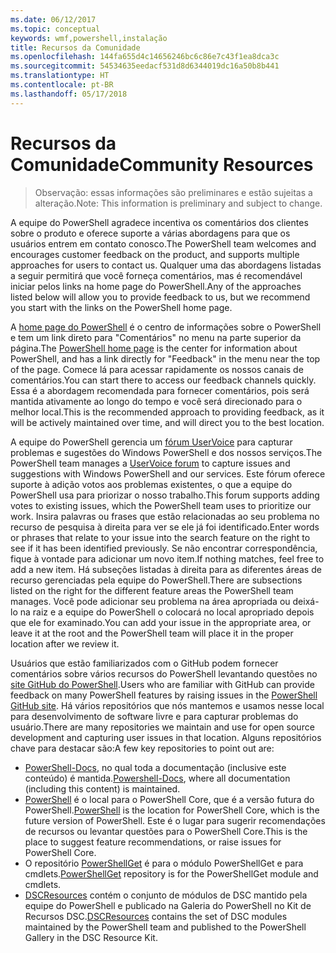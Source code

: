 ```yaml
---
ms.date: 06/12/2017
ms.topic: conceptual
keywords: wmf,powershell,instalação
title: Recursos da Comunidade
ms.openlocfilehash: 144fa655d4c14656246bc6c86e7c43f1ea8dca3c
ms.sourcegitcommit: 54534635eedacf531d8d6344019dc16a50b8b441
ms.translationtype: HT
ms.contentlocale: pt-BR
ms.lasthandoff: 05/17/2018
---
```

# <a name="community-resources"></a><span data-ttu-id="54231-103">Recursos da Comunidade</span><span class="sxs-lookup"><span data-stu-id="54231-103">Community Resources</span></span> #
> <span data-ttu-id="54231-104">Observação: essas informações são preliminares e estão sujeitas a alteração.</span><span class="sxs-lookup"><span data-stu-id="54231-104">Note: This information is preliminary and subject to change.</span></span>

<span data-ttu-id="54231-105">A equipe do PowerShell agradece incentiva os comentários dos clientes sobre o produto e oferece suporte a várias abordagens para que os usuários entrem em contato conosco.</span><span class="sxs-lookup"><span data-stu-id="54231-105">The PowerShell team welcomes and encourages customer feedback on the product, and supports multiple approaches for users to contact us.</span></span>
<span data-ttu-id="54231-106">Qualquer uma das abordagens listadas a seguir permitirá que você forneça comentários, mas é recomendável iniciar pelos links na home page do PowerShell.</span><span class="sxs-lookup"><span data-stu-id="54231-106">Any of the approaches listed below will allow you to provide feedback to us, but we recommend you start with the links on the PowerShell home page.</span></span>

<span data-ttu-id="54231-107">A [home page do PowerShell](https://microsoft.com/powershell) é o centro de informações sobre o PowerShell e tem um link direto para "Comentários" no menu na parte superior da página.</span><span class="sxs-lookup"><span data-stu-id="54231-107">The [PowerShell home page](https://microsoft.com/powershell) is the center for information about PowerShell, and has a link directly for "Feedback" in the menu near the top of the page.</span></span>
<span data-ttu-id="54231-108">Comece lá para acessar rapidamente os nossos canais de comentários.</span><span class="sxs-lookup"><span data-stu-id="54231-108">You can start there to access our feedback channels quickly.</span></span>
<span data-ttu-id="54231-109">Essa é a abordagem recomendada para fornecer comentários, pois será mantida ativamente ao longo do tempo e você será direcionado para o melhor local.</span><span class="sxs-lookup"><span data-stu-id="54231-109">This is the recommended approach to providing feedback, as it will be actively maintained over time, and will direct you to the best location.</span></span>

<span data-ttu-id="54231-110">A equipe do PowerShell gerencia um [fórum UserVoice](https://windowsserver.uservoice.com/forums/301869-powershell/) para capturar problemas e sugestões do Windows PowerShell e dos nossos serviços.</span><span class="sxs-lookup"><span data-stu-id="54231-110">The PowerShell team manages a [UserVoice forum](https://windowsserver.uservoice.com/forums/301869-powershell/) to capture issues and suggestions with Windows PowerShell and our services.</span></span>
<span data-ttu-id="54231-111">Este fórum oferece suporte à adição votos aos problemas existentes, o que a equipe do PowerShell usa para priorizar o nosso trabalho.</span><span class="sxs-lookup"><span data-stu-id="54231-111">This forum supports adding votes to existing issues, which the PowerShell team uses to prioritize our work.</span></span>
<span data-ttu-id="54231-112">Insira palavras ou frases que estão relacionadas ao seu problema no recurso de pesquisa à direita para ver se ele já foi identificado.</span><span class="sxs-lookup"><span data-stu-id="54231-112">Enter words or phrases that relate to your issue into the search feature on the right to see if it has been identified previously.</span></span>
<span data-ttu-id="54231-113">Se não encontrar correspondência, fique à vontade para adicionar um novo item.</span><span class="sxs-lookup"><span data-stu-id="54231-113">If nothing matches, feel free to add a new item.</span></span>
<span data-ttu-id="54231-114">Há subseções listadas à direita para as diferentes áreas de recurso gerenciadas pela equipe do PowerShell.</span><span class="sxs-lookup"><span data-stu-id="54231-114">There are subsections listed on the right for the different feature areas the PowerShell team manages.</span></span>
<span data-ttu-id="54231-115">Você pode adicionar seu problema na área apropriada ou deixá-lo na raiz e a equipe do PowerShell o colocará no local apropriado depois que ele for examinado.</span><span class="sxs-lookup"><span data-stu-id="54231-115">You can add your issue in the appropriate area, or leave it at the root and the PowerShell team will place it in the proper location after we review it.</span></span>

<span data-ttu-id="54231-116">Usuários que estão familiarizados com o GitHub podem fornecer comentários sobre vários recursos do PowerShell levantando questões no [site GitHub do PowerShell](https://github.com/powershell).</span><span class="sxs-lookup"><span data-stu-id="54231-116">Users who are familiar with GitHub can provide feedback on many PowerShell features by raising issues in the [PowerShell GitHub site](https://github.com/powershell).</span></span>
<span data-ttu-id="54231-117">Há vários repositórios que nós mantemos e usamos nesse local para desenvolvimento de software livre e para capturar problemas do usuário.</span><span class="sxs-lookup"><span data-stu-id="54231-117">There are many repositories we maintain and use for open source development and capturing user issues in that location.</span></span>
<span data-ttu-id="54231-118">Alguns repositórios chave para destacar são:</span><span class="sxs-lookup"><span data-stu-id="54231-118">A few key repositories to point out are:</span></span>

* <span data-ttu-id="54231-119">[PowerShell-Docs](https://github.com/PowerShell/powershell-docs), no qual toda a documentação (inclusive este conteúdo) é mantida.</span><span class="sxs-lookup"><span data-stu-id="54231-119">[Powershell-Docs](https://github.com/PowerShell/powershell-docs), where all documentation (including this content) is maintained.</span></span>
* <span data-ttu-id="54231-120">[PowerShell](https://github.com/PowerShell/powershell) é o local para o PowerShell Core, que é a versão futura do PowerShell.</span><span class="sxs-lookup"><span data-stu-id="54231-120">[PowerShell](https://github.com/PowerShell/powershell) is the location for PowerShell Core, which is the future version of PowerShell.</span></span>
<span data-ttu-id="54231-121">Este é o lugar para sugerir recomendações de recursos ou levantar questões para o PowerShell Core.</span><span class="sxs-lookup"><span data-stu-id="54231-121">This is the place to suggest feature recommendations, or raise issues for PowerShell Core.</span></span>
* <span data-ttu-id="54231-122">O repositório [PowerShellGet](https://github.com/PowerShell/powershellget) é para o módulo PowerShellGet e para cmdlets.</span><span class="sxs-lookup"><span data-stu-id="54231-122">[PowerShellGet](https://github.com/PowerShell/powershellget) repository is for the PowerShellGet module and cmdlets.</span></span>
* <span data-ttu-id="54231-123">[DSCResources](https://github.com/PowerShell/DscResources) contém o conjunto de módulos de DSC mantido pela equipe do PowerShell e publicado na Galeria do PowerShell no Kit de Recursos DSC.</span><span class="sxs-lookup"><span data-stu-id="54231-123">[DSCResources](https://github.com/PowerShell/DscResources) contains the set of DSC modules maintained by the PowerShell team and published to the PowerShell Gallery in the DSC Resource Kit.</span></span>
